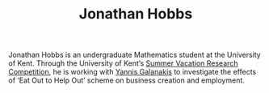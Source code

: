 ﻿---
# Display name
title: Jonathan Hobbs 

# Username (this should match the folder name)
#authors:
#- Jonathan Hobbs 

# Is this the primary user of the site?
superuser: false
weight: 6

# Role/position
role: Research Assistant

# Organizations/Affiliations
organizations:
- name: University of Kent
  url: ""

# Short bio (displayed in user profile at end of posts)
#bio:  

#interests:


# Social/Academic Networking
# For available icons, see: https://sourcethemes.com/academic/docs/page-builder/#icons
#   For an email link, use "fas" icon pack, "envelope" icon, and a link in the
#   form "mailto:your-email@example.com" or "#contact" for contact widget.
social:
- icon: envelope
  icon_pack: fas
  link: 'mailto:jph37@kent.ac.uk'

# Link to a PDF of your resume/CV from the About widget.
# To enable, copy your resume/CV to `static/files/cv.pdf` and uncomment the lines below.
# - icon: cv
#   icon_pack: ai
#   link: files/cv.pdf

# Enter email to display Gravatar (if Gravatar enabled in Config)
email: "jph37@kent.ac.uk"

# Organizational groups that you belong to (for People widget)
#   Set this to `[]` or comment out if you are not using People widget.
user_groups:
- Research Assistants

---

Jonathan Hobbs is an undergraduate Mathematics student at the University of Kent. 
Through the University of Kent’s [Summer Vacation Research Competition]( https://www.kent.ac.uk/graduate-researcher-college/news/1973/undergraduate-summer-vacation-research-competition-winners-announced), he is working with [Yannis Galanakis](https://www.yannisgalanakis.com) to investigate the effects of  ‘Eat Out to Help Out’ scheme on business creation and employment.

